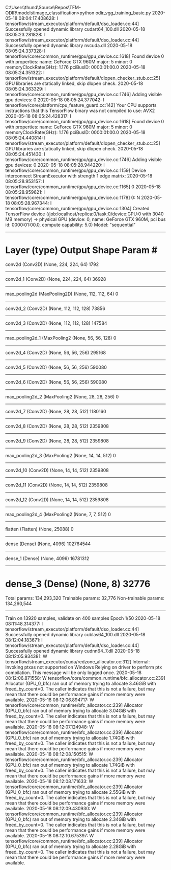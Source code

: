 C:\Users\thund\Source\Repos\TFM-ODIR\models\image_classification>python odir_vgg_training_basic.py
2020-05-18 08:04:17.408628: I tensorflow/stream_executor/platform/default/dso_loader.cc:44] Successfully opened dynamic library cudart64_100.dll
2020-05-18 08:05:23.281828: I tensorflow/stream_executor/platform/default/dso_loader.cc:44] Successfully opened dynamic library nvcuda.dll
2020-05-18 08:05:24.337328: I tensorflow/core/common_runtime/gpu/gpu_device.cc:1618] Found device 0 with properties:
name: GeForce GTX 960M major: 5 minor: 0 memoryClockRate(GHz): 1.176
pciBusID: 0000:01:00.0
2020-05-18 08:05:24.351322: I tensorflow/stream_executor/platform/default/dlopen_checker_stub.cc:25] GPU libraries are statically linked, skip dlopen check.
2020-05-18 08:05:24.363329: I tensorflow/core/common_runtime/gpu/gpu_device.cc:1746] Adding visible gpu devices: 0
2020-05-18 08:05:24.377042: I tensorflow/core/platform/cpu_feature_guard.cc:142] Your CPU supports instructions that this TensorFlow binary was not compiled to use: AVX2
2020-05-18 08:05:24.428317: I tensorflow/core/common_runtime/gpu/gpu_device.cc:1618] Found device 0 with properties:
name: GeForce GTX 960M major: 5 minor: 0 memoryClockRate(GHz): 1.176
pciBusID: 0000:01:00.0
2020-05-18 08:05:24.440814: I tensorflow/stream_executor/platform/default/dlopen_checker_stub.cc:25] GPU libraries are statically linked, skip dlopen check.
2020-05-18 08:05:24.451430: I tensorflow/core/common_runtime/gpu/gpu_device.cc:1746] Adding visible gpu devices: 0
2020-05-18 08:05:28.944220: I tensorflow/core/common_runtime/gpu/gpu_device.cc:1159] Device interconnect StreamExecutor with strength 1 edge matrix:
2020-05-18 08:05:28.953157: I tensorflow/core/common_runtime/gpu/gpu_device.cc:1165]      0
2020-05-18 08:05:28.959621: I tensorflow/core/common_runtime/gpu/gpu_device.cc:1178] 0:   N
2020-05-18 08:05:28.967344: I tensorflow/core/common_runtime/gpu/gpu_device.cc:1304] Created TensorFlow device (/job:localhost/replica:0/task:0/device:GPU:0 with 3040 MB memory) -> physical GPU (device: 0, name: GeForce GTX 960M, pci bus id: 0000:01:00.0, compute capability: 5.0)
Model: "sequential"
_________________________________________________________________
Layer (type)                 Output Shape              Param #
=================================================================
conv2d (Conv2D)              (None, 224, 224, 64)      1792
_________________________________________________________________
conv2d_1 (Conv2D)            (None, 224, 224, 64)      36928
_________________________________________________________________
max_pooling2d (MaxPooling2D) (None, 112, 112, 64)      0
_________________________________________________________________
conv2d_2 (Conv2D)            (None, 112, 112, 128)     73856
_________________________________________________________________
conv2d_3 (Conv2D)            (None, 112, 112, 128)     147584
_________________________________________________________________
max_pooling2d_1 (MaxPooling2 (None, 56, 56, 128)       0
_________________________________________________________________
conv2d_4 (Conv2D)            (None, 56, 56, 256)       295168
_________________________________________________________________
conv2d_5 (Conv2D)            (None, 56, 56, 256)       590080
_________________________________________________________________
conv2d_6 (Conv2D)            (None, 56, 56, 256)       590080
_________________________________________________________________
max_pooling2d_2 (MaxPooling2 (None, 28, 28, 256)       0
_________________________________________________________________
conv2d_7 (Conv2D)            (None, 28, 28, 512)       1180160
_________________________________________________________________
conv2d_8 (Conv2D)            (None, 28, 28, 512)       2359808
_________________________________________________________________
conv2d_9 (Conv2D)            (None, 28, 28, 512)       2359808
_________________________________________________________________
max_pooling2d_3 (MaxPooling2 (None, 14, 14, 512)       0
_________________________________________________________________
conv2d_10 (Conv2D)           (None, 14, 14, 512)       2359808
_________________________________________________________________
conv2d_11 (Conv2D)           (None, 14, 14, 512)       2359808
_________________________________________________________________
conv2d_12 (Conv2D)           (None, 14, 14, 512)       2359808
_________________________________________________________________
max_pooling2d_4 (MaxPooling2 (None, 7, 7, 512)         0
_________________________________________________________________
flatten (Flatten)            (None, 25088)             0
_________________________________________________________________
dense (Dense)                (None, 4096)              102764544
_________________________________________________________________
dense_1 (Dense)              (None, 4096)              16781312
_________________________________________________________________
dense_3 (Dense)              (None, 8)                 32776
=================================================================
Total params: 134,293,320
Trainable params: 32,776
Non-trainable params: 134,260,544
_________________________________________________________________
Train on 13920 samples, validate on 400 samples
Epoch 1/50
2020-05-18 08:11:48.314377: I tensorflow/stream_executor/platform/default/dso_loader.cc:44] Successfully opened dynamic library cublas64_100.dll
2020-05-18 08:12:04.183671: I tensorflow/stream_executor/platform/default/dso_loader.cc:44] Successfully opened dynamic library cudnn64_7.dll
2020-05-18 08:12:05.934381: W tensorflow/stream_executor/cuda/redzone_allocator.cc:312] Internal: Invoking ptxas not supported on Windows
Relying on driver to perform ptx compilation. This message will be only logged once.
2020-05-18 08:12:06.871558: W tensorflow/core/common_runtime/bfc_allocator.cc:239] Allocator (GPU_0_bfc) ran out of memory trying to allocate 3.46GiB with freed_by_count=0. The caller indicates that this is not a failure, but may mean that there could be performance gains if more memory were available.
2020-05-18 08:12:06.894717: W tensorflow/core/common_runtime/bfc_allocator.cc:239] Allocator (GPU_0_bfc) ran out of memory trying to allocate 3.04GiB with freed_by_count=0. The caller indicates that this is not a failure, but may mean that there could be performance gains if more memory were available.
2020-05-18 08:12:07.124948: W tensorflow/core/common_runtime/bfc_allocator.cc:239] Allocator (GPU_0_bfc) ran out of memory trying to allocate 1.74GiB with freed_by_count=0. The caller indicates that this is not a failure, but may mean that there could be performance gains if more memory were available.
2020-05-18 08:12:08.150515: W tensorflow/core/common_runtime/bfc_allocator.cc:239] Allocator (GPU_0_bfc) ran out of memory trying to allocate 1.74GiB with freed_by_count=0. The caller indicates that this is not a failure, but may mean that there could be performance gains if more memory were available.
2020-05-18 08:12:08.171633: W tensorflow/core/common_runtime/bfc_allocator.cc:239] Allocator (GPU_0_bfc) ran out of memory trying to allocate 2.55GiB with freed_by_count=0. The caller indicates that this is not a failure, but may mean that there could be performance gains if more memory were available.
2020-05-18 08:12:09.430930: W tensorflow/core/common_runtime/bfc_allocator.cc:239] Allocator (GPU_0_bfc) ran out of memory trying to allocate 2.34GiB with freed_by_count=0. The caller indicates that this is not a failure, but may mean that there could be performance gains if more memory were available.
2020-05-18 08:12:10.675397: W tensorflow/core/common_runtime/bfc_allocator.cc:239] Allocator (GPU_0_bfc) ran out of memory trying to allocate 2.28GiB with freed_by_count=0. The caller indicates that this is not a failure, but may mean that there could be performance gains if more memory were available.
